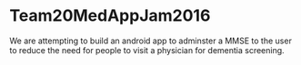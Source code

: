 # Team20MedAppJam2016
We are attempting to build an android app to adminster a MMSE to the user to reduce the need for people to visit a physician for dementia screening.
